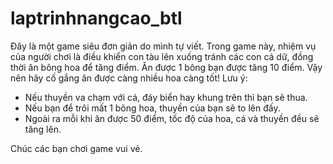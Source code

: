# laptrinhnangcao_btl
Đây là một game siêu đơn giản do mình tự viết. 
Trong game này, nhiệm vụ của người chơi là điều khiển con tàu lên xuống tránh các con cá dữ, đồng thời ăn bông hoa để tăng điểm. Ăn được 1 bông bạn được tăng 10 điểm. Vậy nên hãy cố gắng ăn được càng nhiều hoa càng tốt!
Lưu ý:
  - Nếu thuyền va chạm với cá, đáy biển hay khung trên thì bạn sẽ thua.
  - Nếu bạn để trôi mất 1 bông hoa, thuyền của bạn sẽ to lên đấy.
  - Ngoài ra mỗi khi ăn được 50 điểm, tốc độ của hoa, cá và thuyền đều sẽ tăng lên.

Chúc các bạn chơi game vui vẻ.
